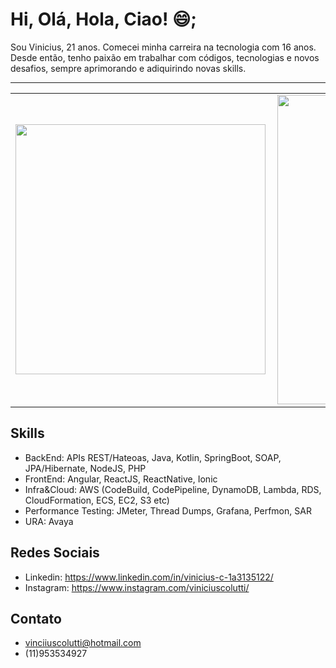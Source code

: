 # Hi, Olá, Hola, Ciao! 😄;

Sou Vinicius, 21 anos. 
Comecei minha carreira na tecnologia com 16 anos.
Desde então, tenho paixão em trabalhar com códigos, tecnologias e novos
desafios, sempre aprimorando e adiquirindo novas skills.

<hr>
<center>
<table>
    <tr>
        <td><img width="400px" align="left" src="https://github-readme-stats.vercel.app/api/top-langs/?username=vinicius-colutti&hide=html&layout=compact&theme=buefy"/></td>
        <td><img width="495px" align="left" src="https://github-readme-stats.vercel.app/api?username=vinicius-colutti&theme=buefy&count_private=true"/></td>
    </tr>   
</table>
</center>

## Skills

- BackEnd: APIs REST/Hateoas, Java, Kotlin, SpringBoot, SOAP, JPA/Hibernate, NodeJS, PHP
- FrontEnd: Angular, ReactJS, ReactNative, Ionic
- Infra&Cloud: AWS (CodeBuild, CodePipeline, DynamoDB, Lambda, RDS, CloudFormation, ECS, EC2, S3 etc)
- Performance Testing: JMeter, Thread Dumps, Grafana, Perfmon, SAR
- URA: Avaya

## Redes Sociais

- Linkedin: https://www.linkedin.com/in/vinicius-c-1a3135122/
- Instagram: https://www.instagram.com/viniciuscolutti/

## Contato

- vinciiuscolutti@hotmail.com
- (11)953534927
